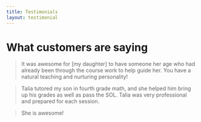 ```yaml
---
title: Testimonials
layout: testimonial
---
```


# What customers are saying

> It was awesome for [my daughter] to have someone her age who had already been through the course work to help guide her. You have a natural teaching and nurturing personality!

> Talia tutored my son in fourth grade math, and she helped him bring up his grades as well as pass the SOL. Talia was very professional and prepared for each session.

> She is awesome!
